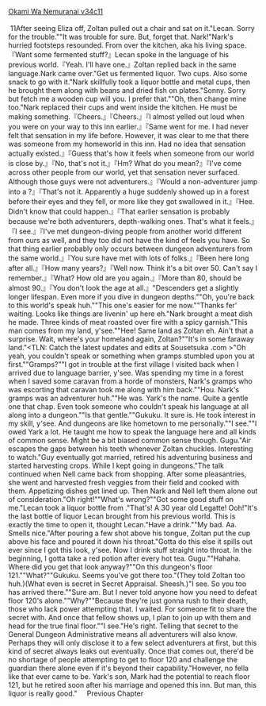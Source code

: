 [Okami Wa Nemuranai v34c11](https://www.sousetsuka.com/2021/01/okami-wa-nemuranai-3411.html)
<br/><br/>
 11After seeing Eliza off, Zoltan pulled out a chair and sat on it."Lecan. Sorry for the trouble.""It was trouble for sure. But, forget that. Nark!"Nark's hurried footsteps resounded. From over the kitchen, aka his living space.『Want some fermented stuff?』Lecan spoke in the language of his previous world.『Yeah. I'll have one.』Zoltan replied back in the same language.Nark came over."Get us fermented liquor. Two cups. Also some snack to go with it."Nark skillfully took a liquor bottle and metal cups, then he brought them along with beans and dried fish on plates."Sonny. Sorry but fetch me a wooden cup will you. I prefer that.""Oh, then change mine too."Nark replaced their cups and went inside the kitchen. He must be making something.『Cheers.』『Cheers.』『I almost yelled out loud when you were on your way to this inn earlier.』『Same went for me. I had never felt that sensation in my life before. However, it was clear to me that there was someone from my homeworld in this inn. Had no idea that sensation actually existed.』『Guess that's how it feels when someone from our world is close by.』『No, that's not it.』『Hm? What do you mean?』『I've come across other people from our world, yet that sensation never surfaced. Although those guys were not adventurers.』『Would a non-adventurer jump into a <Black Hole>?』『That's not it. Apparently a huge <Black Hole> suddenly showed up in a forest before their eyes and they fell, or more like they got swallowed in it.』『Hee. Didn't know that could happen.』『That earlier sensation is probably because we're both adventurers, depth-walking ones. That's what it feels.』『I see.』『I've met dungeon-diving people from another world different from ours as well, and they too did not have the kind of feels you have. So that thing earlier probably only occurs between dungeon adventurers from the same world.』『You sure have met with lots of folks.』『Been here long after all.』『How many years?』『Well now. Think it's a bit over 50. Can't say I remember.』『What? How old are you again.』『More than 80, should be almost 90.』『You don't look the age at all.』"Descenders get a slightly longer lifespan. Even more if you dive in dungeon depths.""Oh, you're back to this world's speak huh.""This one's easier for me now.""Thanks fer' waiting. Looks like things are livenin' up here eh."Nark brought a meat dish he made. Three kinds of meat roasted over fire with a spicy garnish."This man comes from my land, y'see.""Hee! Same land as Zoltan eh. Ain't that a surprise. Wait, where's your homeland again, Zoltan?""It's in some faraway land."<TLN: Catch the latest updates and edits at Sousetsuka .com >"Oh yeah, you couldn't speak or something when gramps stumbled upon you at first.""Gramps?""I got in trouble at the first village I visited back when I arrived due to language barrier, y'see. Was spending my time in a forest when I saved some caravan from a horde of monsters, Nark's gramps who was escorting that caravan took me along with him back.""Hou. Nark's gramps was an adventurer huh.""He was. Yark's the name. Quite a gentle one that chap. Even took someone who couldn't speak his language at all along into a dungeon.""Is that gentle.""Gukuku. It sure is. He took interest in my skill, y'see. And dungeons are like hometown to me personally.""I see.""I owed Yark a lot. He taught me how to speak the language here and all kinds of common sense. Might be a bit biased common sense though. Gugu."Air escapes the gaps between his teeth whenever Zoltan chuckles. Interesting to watch."Guy eventually got married, retired his adventuring business and started harvesting crops. While I kept going in dungeons."The talk continued when Nell came back from shopping. After some pleasantries, she went and harvested fresh veggies from their field and cooked with them. Appetizing dishes get lined up. Then Nark and Nell left them alone out of consideration."Oh right!""What's wrong?""Got some good stuff on me."Lecan took a liquor bottle from <Storage>."That's! A 30 year old Legatte! Ooh!"It's the last bottle of liquor Lecan brought from his previous world. This is exactly the time to open it, thought Lecan."Have a drink.""My bad. Aa. Smells nice."After pouring a few shot above his tongue, Zoltan put the cup above his face and poured it down his throat."Gotta do this else it spills out ever since I got this look, y'see. Now I drink stuff straight into throat. In the beginning, I gotta take a red potion after every hot tea. Gugu.""Hahaha. Where did you get that look anyway?""On this dungeon's floor 121.""What?""Gukuku. Seems you've got there too."(They told Zoltan too huh.)(What even is secret in Secret Appraisal. Sheesh.)"I see. So you too has arrived there.""Sure am. But I never told anyone how you need to defeat floor 120's <Guardian> alone.""Why?""Because they're just gonna rush to their death, those who lack power attempting that. I waited. For someone fit to share the secret with. And once that fellow shows up, I plan to join up with them and head for the true final floor.""I see."He's right. Telling that secret to the General Dungeon Administrative means all adventurers will also know. Perhaps they will only disclose it to a few select adventurers at first, but this kind of secret always leaks out eventually. Once that comes out, there'd be no shortage of people attempting to get to floor 120 and challenge the guardian there alone even if it's beyond their capability."However, no fella like that ever came to be. Yark's son, Mark had the potential to reach floor 121, but he retired soon after his marriage and opened this inn. But man, this liquor is really good."     Previous Chapter <br/>

